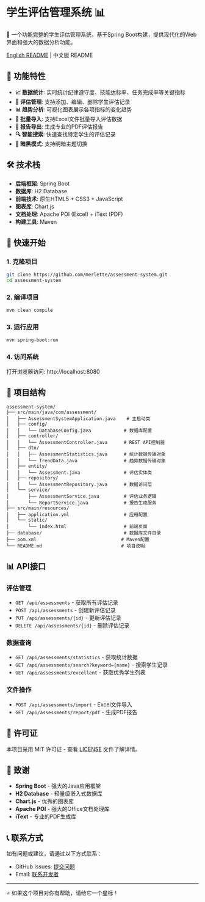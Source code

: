 # 学生评估管理系统 📊

🌟 一个功能完整的学生评估管理系统，基于Spring Boot构建，提供现代化的Web界面和强大的数据分析功能。

[English README](README.md) | 中文版 README

## 🚀 功能特性

- **📈 数据统计**: 实时统计纪律遵守度、技能达标率、任务完成率等关键指标
- **📝 评估管理**: 支持添加、编辑、删除学生评估记录
- **📊 趋势分析**: 可视化图表展示各项指标的变化趋势
- **📁 批量导入**: 支持Excel文件批量导入评估数据
- **📄 报告导出**: 生成专业的PDF评估报告
- **🔍 智能搜索**: 快速查找特定学生的评估记录
- **🌙 暗黑模式**: 支持明暗主题切换

## 🛠️ 技术栈

- **后端框架**: Spring Boot
- **数据库**: H2 Database
- **前端技术**: 原生HTML5 + CSS3 + JavaScript
- **图表库**: Chart.js
- **文档处理**: Apache POI (Excel) + iText (PDF)
- **构建工具**: Maven

## 🚀 快速开始

### 1. 克隆项目
```bash
git clone https://github.com/merlette/assessment-system.git
cd assessment-system
```

### 2. 编译项目
```bash
mvn clean compile
```

### 3. 运行应用
```bash
mvn spring-boot:run
```

### 4. 访问系统
打开浏览器访问: http://localhost:8080

## 📁 项目结构

```
assessment-system/
├── src/main/java/com/assessment/
│   ├── AssessmentSystemApplication.java    # 主启动类
│   ├── config/
│   │   └── DatabaseConfig.java            # 数据库配置
│   ├── controller/
│   │   └── AssessmentController.java      # REST API控制器
│   ├── dto/
│   │   ├── AssessmentStatistics.java      # 统计数据传输对象
│   │   └── TrendData.java                 # 趋势数据传输对象
│   ├── entity/
│   │   └── Assessment.java                # 评估实体类
│   ├── repository/
│   │   └── AssessmentRepository.java      # 数据访问层
│   └── service/
│       ├── AssessmentService.java         # 评估业务逻辑
│       └── ReportService.java             # 报告生成服务
├── src/main/resources/
│   ├── application.yml                    # 应用配置
│   └── static/
│       └── index.html                     # 前端页面
├── database/                              # 数据库文件目录
├── pom.xml                               # Maven配置
└── README.md                             # 项目说明
```

## 📊 API接口

### 评估管理
- `GET /api/assessments` - 获取所有评估记录
- `POST /api/assessments` - 创建新评估记录
- `PUT /api/assessments/{id}` - 更新评估记录
- `DELETE /api/assessments/{id}` - 删除评估记录

### 数据查询
- `GET /api/assessments/statistics` - 获取统计数据
- `GET /api/assessments/search?keyword={name}` - 搜索学生记录
- `GET /api/assessments/excellent` - 获取优秀学生列表

### 文件操作
- `POST /api/assessments/import` - Excel文件导入
- `GET /api/assessments/report/pdf` - 生成PDF报告

## 📄 许可证

本项目采用 MIT 许可证 - 查看 [LICENSE](LICENSE) 文件了解详情。

## 🙏 致谢

- **Spring Boot** - 强大的Java应用框架
- **H2 Database** - 轻量级嵌入式数据库
- **Chart.js** - 优秀的图表库
- **Apache POI** - 强大的Office文档处理库
- **iText** - 专业的PDF生成库

## 📞 联系方式

如有问题或建议，请通过以下方式联系：
- GitHub Issues: [提交问题](https://github.com/merlette/assessment-system/issues)
- Email: [联系开发者](mailto:merlette@aliyun.com)

---

⭐ 如果这个项目对你有帮助，请给它一个星标！
